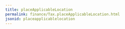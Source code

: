 ```yaml
---
title: placeApplicableLocation
permalink: finance/Tax.placeApplicableLocation.html
jsonid: placeapplicablelocation
---
```

